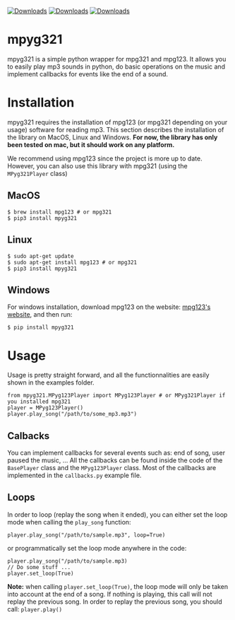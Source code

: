 [![Downloads](https://pepy.tech/badge/mpyg321)](https://pepy.tech/project/mpyg321)
[![Downloads](https://pepy.tech/badge/mpyg321/month)](https://pepy.tech/project/mpyg321)
[![Downloads](https://pepy.tech/badge/mpyg321/week)](https://pepy.tech/project/mpyg321)
# mpyg321

mpyg321 is a simple python wrapper for mpg321 and mpg123. It allows you to easily play mp3 sounds in python, do basic operations on the music and implement callbacks for events like the end of a sound.

# Installation

mpyg321 requires the installation of mpg123 (or mpg321 depending on your usage) software for reading mp3. This section describes the installation of the library on MacOS, Linux and Windows. **For now, the library has only been tested on mac, but it should work on any platform.**

We recommend using mpg123 since the project is more up to date. However, you can also use this library with mpg321 (using the `MPyg321Player` class)

## MacOS

```
$ brew install mpg123 # or mpg321
$ pip3 install mpyg321
```

## Linux

```
$ sudo apt-get update
$ sudo apt-get install mpg123 # or mpg321
$ pip3 install mpyg321
```

## Windows

For windows installation, download mpg123 on the website: [mpg123's website](https://www.mpg123.de/download.shtml), and then run:

```
$ pip install mpyg321
```

# Usage

Usage is pretty straight forward, and all the functionnalities are easily shown in the examples folder.

```
from mpyg321.MPyg123Player import MPyg123Player # or MPyg321Player if you installed mpg321
player = MPyg123Player()
player.play_song("/path/to/some_mp3.mp3")
```

## Calbacks

You can implement callbacks for several events such as: end of song, user paused the music, ...
All the callbacks can be found inside the code of the `BasePlayer` class and the `MPyg123Player` class.
Most of the callbacks are implemented in the `callbacks.py` example file.

## Loops

In order to loop (replay the song when it ended), you can either set the loop mode when calling the `play_song` function:

```
player.play_song("/path/to/sample.mp3", loop=True)
```

or programmatically set the loop mode anywhere in the code:

```
player.play_song("/path/to/sample.mp3)
// Do some stuff ...
player.set_loop(True)
```

**Note:** when calling `player.set_loop(True)`, the loop mode will only be taken into account at the end of a song. If nothing is playing, this call will not replay the previous song. In order to replay the previous song, you should call: `player.play()`
